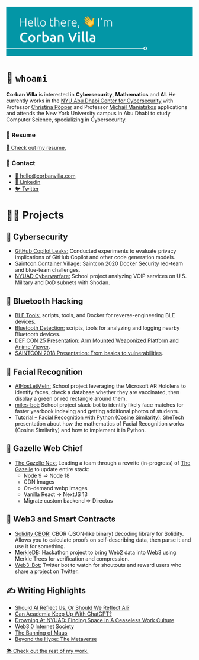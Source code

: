 ![Hello There, I'm Corban Villa](./CorbanBanner.svg)

# 🙋 `whoami`

**Corban Villa** is interested in **Cybersecurity**, **Mathematics** and **AI**. He currently works in the [NYU Abu Dhabi Center for Cybersecurity](https://nyuad.nyu.edu/en/research/faculty-labs-and-projects/nyuad-ccs.html) with Professor [Christina Pöpper](https://poepper.net/) and Professor [Michail Maniatakos](https://wp.nyu.edu/momalab/industrial-control-systems-security/) applications and attends the New York University campus in Abu Dhabi to study Computer Science, specializing in Cybersecurity.

### 📃 Resume

[📎 Check out my resume.](./CorbanVillaResume.pdf)

### 💬 Contact

- [📨 hello@corbanvilla.com](mailto:hello@corbanvilla.com)
- [👥 Linkedin](https://www.linkedin.com/in/corbanvilla/)
- [🐦 Twitter](https://twitter.com/Animcogn)

# 🧑‍🏫 Projects

## 🔑 Cybersecurity

- [GitHub Copilot Leaks:](https://www.usenix.org/system/files/usenixsecurity23-niu.pdf) Conducted experiments to evaluate privacy implications of GitHub Copilot and other code generation models.
- [Saintcon Container Village:](https://github.com/corbanvilla/saintcon-container-village) Saintcon 2020 Docker Security red-team and blue-team challenges.
- [NYUAD Cyberwarfare:](https://github.com/corbanvilla/nyuad_cyberwarfare) School project analyzing VOIP services on U.S. Military and DoD subnets with Shodan.

## 🔧 Bluetooth Hacking

- [BLE Tools:](https://github.com/corbanvilla/BLETools) scripts, tools, and Docker for reverse-engineering BLE devices.
- [Bluetooth Detection:](https://github.com/corbanvilla/BluetoothDetection) scripts, tools for analyzing and logging nearby Bluetooth devices.
- [DEF CON 25 Presentation: Arm Mounted Weaponized Platform and Anime Viewer](https://youtu.be/4o9nKWI0lXM).
- [SAINTCON 2018 Presentation: From basics to vulnerabilities](https://youtu.be/fAKizRuEQOw).

## 🫥 Facial Recognition

- [AlHosLetMeIn:](https://github.com/corbanvilla/AlHosLetMeIn) School project leveraging the Microsoft AR Hololens to identify faces, check a database whether they are vaccinated, then display a green or red rectangle around them.
- [miles-bot:](https://github.com/corbanvilla/miles) School project slack-bot to identify likely face matches for faster yearbook indexing and getting additional photos of students.
- [Tutorial – Facial Recognition with Python (Cosine Similarity):](https://www.youtube.com/watch?v=cOZ9emGgiaY) [SheTech](https://shetechexplorer.com/) presentation about how the mathematics of Facial Recognition works (Cosine Similarity) and how to implement it in Python.

## 🦌 Gazelle Web Chief

- [The Gazelle Next](https://github.com/thegazelle-ad/gazelle-server-next) Leading a team through a rewrite (in-progress) of [The Gazelle](thegazelle.org/) to update entire stack:
  - Node 9 => Node 18
  - CDN Images
  - On-demand webp Images
  - Vanilla React => NextJS 13
  - Migrate custom backend => Directus

## 💠 Web3 and Smart Contracts

- [Solidity CBOR:](https://github.com/owlprotocol/solidity-cbor) CBOR (JSON-like binary) decoding library for Solidity. Allows you to calculate proofs on self-describing data, then parse it and use it for something.
- [MerkleDB:](https://github.com/owlprotocol/merkledb) Hackathon project to bring Web2 data into Web3 using Merkle Trees for verification and compression.
- [Web3-Bot:](https://github.com/owlprotocol/web3-bot) Twitter bot to watch for shoutouts and reward users who share a project on Twitter.

## ✍️ Writing Highlights

- [Should AI Reflect Us, Or Should We Reflect AI?](https://www.thegazelle.org/issue/248/ai-bias-opinion)
- [Can Academia Keep Up With ChatGPT?](https://www.thegazelle.org/issue/238/can-academia-keep-up-with-chatgpt)
- [Drowning At NYUAD: Finding Space In A Ceaseless Work Culture](https://www.thegazelle.org/issue/234/always-on-nyuad)
- [Web3.0 Internet Society](https://www.thegazelle.org/issue/221/opinion/webthree-internet-society)
- [The Banning of Maus](https://www.thegazelle.org/issue/224/ban-of-maus)
- [Beyond the Hype: The Metaverse](https://www.thegazelle.org/issue/227/opinion/hype-beyond-metaverse)

[📚 Check out the rest of my work.](https://www.thegazelle.org/staff-member/corban-villa)
